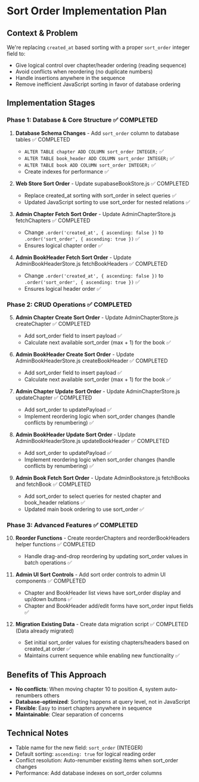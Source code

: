# Sort Order Implementation Plan

## Context & Problem
We're replacing `created_at` based sorting with a proper `sort_order` integer field to:
- Give logical control over chapter/header ordering (reading sequence)
- Avoid conflicts when reordering (no duplicate numbers)
- Handle insertions anywhere in the sequence
- Remove inefficient JavaScript sorting in favor of database ordering

## Implementation Stages

### Phase 1: Database & Core Structure ✅ COMPLETED
1. **Database Schema Changes** - Add `sort_order` column to database tables ✅ COMPLETED
   - `ALTER TABLE chapter ADD COLUMN sort_order INTEGER;` ✅
   - `ALTER TABLE book_header ADD COLUMN sort_order INTEGER;` ✅
   - `ALTER TABLE book ADD COLUMN sort_order INTEGER;` ✅
   - Create indexes for performance ✅

2. **Web Store Sort Order** - Update supabaseBookStore.js ✅ COMPLETED
   - Replace created_at sorting with sort_order in select queries ✅
   - Updated JavaScript sorting to use sort_order for nested relations ✅

3. **Admin Chapter Fetch Sort Order** - Update AdminChapterStore.js fetchChapters ✅ COMPLETED
   - Change `.order('created_at', { ascending: false })` to `.order('sort_order', { ascending: true })` ✅
   - Ensures logical chapter order ✅

4. **Admin BookHeader Fetch Sort Order** - Update AdminBookHeaderStore.js fetchBookHeaders ✅ COMPLETED
   - Change `.order('created_at', { ascending: false })` to `.order('sort_order', { ascending: true })` ✅
   - Ensures logical header order ✅

### Phase 2: CRUD Operations ✅ COMPLETED
5. **Admin Chapter Create Sort Order** - Update AdminChapterStore.js createChapter ✅ COMPLETED
   - Add sort_order field to insert payload ✅
   - Calculate next available sort_order (max + 1) for the book ✅

6. **Admin BookHeader Create Sort Order** - Update AdminBookHeaderStore.js createBookHeader ✅ COMPLETED
   - Add sort_order field to insert payload ✅
   - Calculate next available sort_order (max + 1) for the book ✅

7. **Admin Chapter Update Sort Order** - Update AdminChapterStore.js updateChapter ✅ COMPLETED
   - Add sort_order to updatePayload ✅
   - Implement reordering logic when sort_order changes (handle conflicts by renumbering) ✅

8. **Admin BookHeader Update Sort Order** - Update AdminBookHeaderStore.js updateBookHeader ✅ COMPLETED
   - Add sort_order to updatePayload ✅
   - Implement reordering logic when sort_order changes (handle conflicts by renumbering) ✅

9. **Admin Book Fetch Sort Order** - Update AdminBookstore.js fetchBooks and fetchBook ✅ COMPLETED
   - Add sort_order to select queries for nested chapter and book_header relations ✅
   - Updated main book ordering to use sort_order ✅

### Phase 3: Advanced Features ✅ COMPLETED
10. **Reorder Functions** - Create reorderChapters and reorderBookHeaders helper functions ✅ COMPLETED
    - Handle drag-and-drop reordering by updating sort_order values in batch operations ✅

11. **Admin UI Sort Controls** - Add sort order controls to admin UI components ✅ COMPLETED
    - Chapter and BookHeader list views have sort_order display and up/down buttons ✅
    - Chapter and BookHeader add/edit forms have sort_order input fields ✅

12. **Migration Existing Data** - Create data migration script ✅ COMPLETED (Data already migrated)
    - Set initial sort_order values for existing chapters/headers based on created_at order ✅
    - Maintains current sequence while enabling new functionality ✅

## Benefits of This Approach
- **No conflicts**: When moving chapter 10 to position 4, system auto-renumbers others
- **Database-optimized**: Sorting happens at query level, not in JavaScript
- **Flexible**: Easy to insert chapters anywhere in sequence
- **Maintainable**: Clear separation of concerns

## Technical Notes
- Table name for the new field: `sort_order` (INTEGER)
- Default sorting: `ascending: true` for logical reading order
- Conflict resolution: Auto-renumber existing items when sort_order changes
- Performance: Add database indexes on sort_order columns
